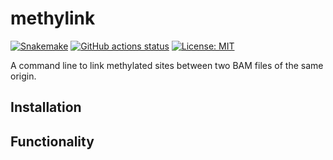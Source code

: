 # methylink
[![Snakemake](https://img.shields.io/badge/snakemake-==6.7.0-brightgreen.svg)](https://snakemake.github.io)
[![GitHub actions status](https://github.com/projectoriented/methylink/workflows/Tests/badge.svg?branch=main)](https://github.com/projectoriented/methylink/actions?query=branch%3Amain+workflow%3ATests)
[![License: MIT](https://img.shields.io/badge/License-MIT-yellow.svg)](https://github.com/projectoriented/methylink/blob/main/LICENSE)

A command line to link methylated sites between two BAM files of the same origin.

## Installation

## Functionality